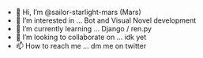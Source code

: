 - 👋 Hi, I’m @sailor-starlight-mars (Mars)
- 👀 I’m interested in ... Bot and Visual Novel development
- 🌱 I’m currently learning ... Django / ren.py
- 💞️ I’m looking to collaborate on ... idk yet
- 📫 How to reach me ... dm me on twitter

<!---
sailor-starlight-mars/sailor-starlight-mars is a ✨ special ✨ repository because its `README.md` (this file) appears on your GitHub profile.
You can click the Preview link to take a look at your changes.
--->
